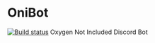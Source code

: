# OniBot
[![Build status](https://ci.appveyor.com/api/projects/status/fs9nfy2eumvwu78b?svg=true)](https://ci.appveyor.com/project/Cisien/onibot)
Oxygen Not Included Discord Bot
